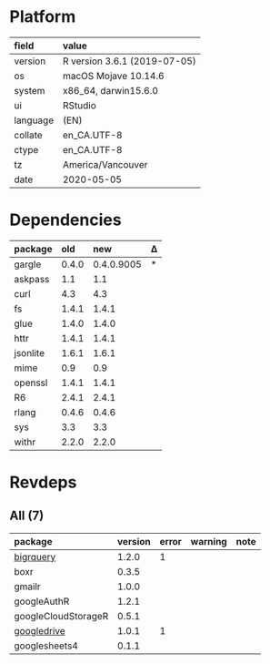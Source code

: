 # Platform

|field    |value                        |
|:--------|:----------------------------|
|version  |R version 3.6.1 (2019-07-05) |
|os       |macOS Mojave 10.14.6         |
|system   |x86_64, darwin15.6.0         |
|ui       |RStudio                      |
|language |(EN)                         |
|collate  |en_CA.UTF-8                  |
|ctype    |en_CA.UTF-8                  |
|tz       |America/Vancouver            |
|date     |2020-05-05                   |

# Dependencies

|package  |old   |new        |Δ  |
|:--------|:-----|:----------|:--|
|gargle   |0.4.0 |0.4.0.9005 |*  |
|askpass  |1.1   |1.1        |   |
|curl     |4.3   |4.3        |   |
|fs       |1.4.1 |1.4.1      |   |
|glue     |1.4.0 |1.4.0      |   |
|httr     |1.4.1 |1.4.1      |   |
|jsonlite |1.6.1 |1.6.1      |   |
|mime     |0.9   |0.9        |   |
|openssl  |1.4.1 |1.4.1      |   |
|R6       |2.4.1 |2.4.1      |   |
|rlang    |0.4.6 |0.4.6      |   |
|sys      |3.3   |3.3        |   |
|withr    |2.2.0 |2.2.0      |   |

# Revdeps

## All (7)

|package                                |version |error |warning |note |
|:--------------------------------------|:-------|:-----|:-------|:----|
|[bigrquery](problems.md#bigrquery)     |1.2.0   |1     |        |     |
|boxr                                   |0.3.5   |      |        |     |
|gmailr                                 |1.0.0   |      |        |     |
|googleAuthR                            |1.2.1   |      |        |     |
|googleCloudStorageR                    |0.5.1   |      |        |     |
|[googledrive](problems.md#googledrive) |1.0.1   |1     |        |     |
|googlesheets4                          |0.1.1   |      |        |     |

